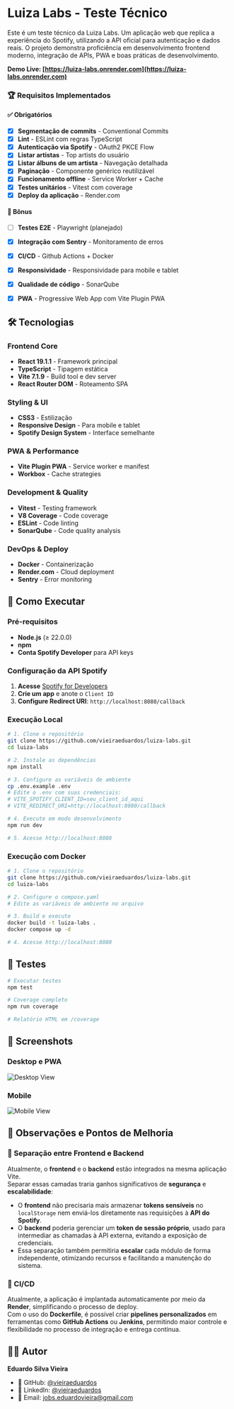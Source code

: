 # Luiza Labs - Teste Técnico

Este é um teste técnico da Luiza Labs. Um aplicação web que replica a experiência do Spotify, utilizando a API oficial para autenticação e dados reais. O projeto demonstra proficiência em desenvolvimento frontend moderno, integração de APIs, PWA e boas práticas de desenvolvimento.

**Demo Live: [https://luiza-labs.onrender.com](https://luiza-labs.onrender.com)**


### 🏆 Requisitos Implementados

#### ✅ Obrigatórios
- [x] **Segmentação de commits** - Conventional Commits
- [x] **Lint** - ESLint com regras TypeScript
- [x] **Autenticação via Spotify** - OAuth2 PKCE Flow
- [x] **Listar artistas** - Top artists do usuário
- [x] **Listar álbuns de um artista** - Navegação detalhada
- [x] **Paginação** - Componente genérico reutilizável
- [x] **Funcionamento offline** - Service Worker + Cache
- [x] **Testes unitários** - Vitest com coverage
- [x] **Deploy da aplicação** - Render.com

#### 🌟 Bônus
- [ ] **Testes E2E** - Playwright (planejado)
- [x] **Integração com Sentry** - Monitoramento de erros
- [x] **CI/CD** - Github Actions + Docker
- [x] **Responsividade** - Responsividade para mobile e tablet
- [x] **Qualidade de código** - SonarQube
- [x] **PWA** - Progressive Web App com Vite Plugin PWA


## 🛠️ Tecnologias

### Frontend Core
- **React 19.1.1** - Framework principal
- **TypeScript** - Tipagem estática
- **Vite 7.1.9** - Build tool e dev server
- **React Router DOM** - Roteamento SPA

### Styling & UI
- **CSS3** - Estilização
- **Responsive Design** - Para mobile e tablet
- **Spotify Design System** - Interface semelhante

### PWA & Performance
- **Vite Plugin PWA** - Service worker e manifest
- **Workbox** - Cache strategies

### Development & Quality
- **Vitest** - Testing framework
- **V8 Coverage** - Code coverage
- **ESLint** - Code linting
- **SonarQube** - Code quality analysis

### DevOps & Deploy
- **Docker** - Containerização
- **Render.com** - Cloud deployment
- **Sentry** - Error monitoring


## 🚀 Como Executar

### Pré-requisitos
- **Node.js** (≥ 22.0.0)
- **npm**
- **Conta Spotify Developer** para API keys

### Configuração da API Spotify

1. **Acesse** [Spotify for Developers](https://developer.spotify.com/)
2. **Crie um app** e anote o `Client ID`
3. **Configure Redirect URI**: `http://localhost:8080/callback`

### Execução Local

```bash
# 1. Clone o repositório
git clone https://github.com/vieiraeduardos/luiza-labs.git
cd luiza-labs

# 2. Instale as dependências
npm install

# 3. Configure as variáveis de ambiente
cp .env.example .env
# Edite o .env com suas credenciais:
# VITE_SPOTIFY_CLIENT_ID=seu_client_id_aqui
# VITE_REDIRECT_URI=http://localhost:8080/callback

# 4. Execute em modo desenvolvimento
npm run dev

# 5. Acesse http://localhost:8080
```

### Execução com Docker

```bash
# 1. Clone o repositório
git clone https://github.com/vieiraeduardos/luiza-labs.git
cd luiza-labs

# 2. Configure o compose.yaml
# Edite as variáveis de ambiente no arquivo

# 3. Build e execute
docker build -t luiza-labs .
docker compose up -d

# 4. Acesse http://localhost:8080
```

## 🧪 Testes

```bash
# Executar testes
npm test

# Coverage completo
npm run coverage

# Relatório HTML em /coverage
```


## 🎨 Screenshots

### Desktop e PWA
![Desktop View](docs/images/desktop.png)

### Mobile
![Mobile View](docs/images/mobile.png)


## 📝 Observações e Pontos de Melhoria

### 🔹 Separação entre Frontend e Backend
Atualmente, o **frontend** e o **backend** estão integrados na mesma aplicação Vite.  
Separar essas camadas traria ganhos significativos de **segurança** e **escalabilidade**:

- O **frontend** não precisaria mais armazenar **tokens sensíveis** no `localStorage` nem enviá-los diretamente nas requisições à **API do Spotify**.  
- O **backend** poderia gerenciar um **token de sessão próprio**, usado para intermediar as chamadas à API externa, evitando a exposição de credenciais.  
- Essa separação também permitiria **escalar** cada módulo de forma independente, otimizando recursos e facilitando a manutenção do sistema.

### 🔹 CI/CD
Atualmente, a aplicação é implantada automaticamente por meio da **Render**, simplificando o processo de deploy.  
Com o uso do **Dockerfile**, é possível criar **pipelines personalizados** em ferramentas como **GitHub Actions** ou **Jenkins**, permitindo maior controle e flexibilidade no processo de integração e entrega contínua.


## 👨‍💻 Autor

**Eduardo Silva Vieira**
- 🐙 GitHub: [@vieiraeduardos](https://github.com/vieiraeduardos)
- 💼 LinkedIn: [@vieiraeduardos](https://linkedin.com/in/vieiraeduardos)
- 📧 Email: jobs.eduardovieira@gmail.com
